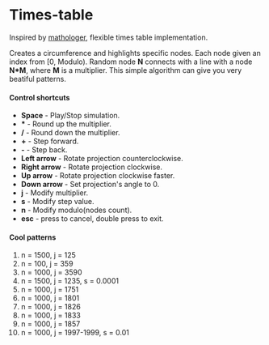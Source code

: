 # Times-table
Inspired by [mathologer](https://www.youtube.com/channel/UC1_uAIS3r8Vu6JjXWvastJg), flexible times table implementation.

Creates a circumference and highlights specific nodes. Each node given an index from [0, Modulo). Random node **N** connects with a line with a node **N*M**, where **M** is a multiplier. This simple algorithm can give you very beatiful patterns.

#### Control shortcuts
* **Space** - Play/Stop simulation.
* __*__ - Round up the multiplier.
* **/** - Round down the multiplier.
* **+** - Step forward.
* **-** - Step back.
* **Left arrow** - Rotate projection counterclockwise.
* **Right arrow** - Rotate projection clockwise.
* **Up arrow** - Rotate projection clockwise faster.
* **Down arrow** - Set projection's angle to 0.
* **j** - Modify multiplier.
* **s** - Modify step value.
* **n** - Modify modulo(nodes count).
* **esc** - press to cancel, double press to exit.

#### Cool patterns
1. n = 1500, j = 125
2. n = 100, j = 359
3. n = 1000, j = 3590
4. n = 1500, j = 1235, s = 0.0001
5. n = 1000, j = 1751
6. n = 1000, j = 1801
7. n = 1000, j = 1826
8. n = 1000, j = 1833
9. n = 1000, j = 1857
10. n = 1000, j = 1997-1999, s = 0.01
